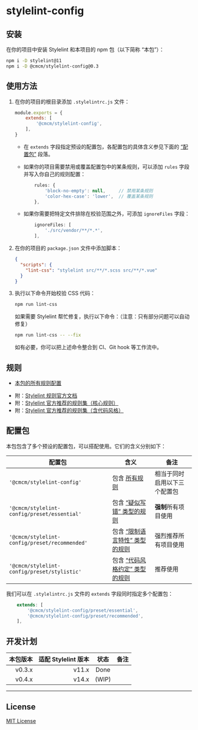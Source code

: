 # stylelint-config

## 安装

在你的项目中安装 Stylelint 和本项目的 npm 包（以下简称 “本包”）：

```sh
npm i -D stylelint@11
npm i -D @cmcm/stylelint-config@0.3
```

## 使用方法

1. 在你的项目的根目录添加 `.stylelintrc.js` 文件：

	```js
	module.exports = {
		extends: [
			'@cmcm/stylelint-config',
		],
	}
	```

 	* 在 `extends` 字段指定预设的配置包，各配置包的具体含义参见下面的 [“配置包”](#preset) 段落。

	* 如果你的项目需要禁用或覆盖配置包中的某条规则，可以添加 `rules` 字段并写入你自己的规则配置：

		```js
			rules: {
				'block-no-empty': null,     // 禁用某条规则
				'color-hex-case': 'lower',  // 覆盖某条规则
			},
		```

	* 如果你需要把特定文件排除在校验范围之外，可添加 `ignoreFiles` 字段：

		```js
			ignoreFiles: [
				'./src/vendor/**/*.*',
			],
		```

1. 在你的项目的 `package.json` 文件中添加脚本：

	```json
	{
	  "scripts": {
	    "lint-css": "stylelint src/**/*.scss src/**/*.vue"
	  }
	}
	```

1. 执行以下命令开始校验 CSS 代码：

	```sh
	npm run lint-css
	```

	如果需要 Stylelint 帮忙修复，执行以下命令：（注意：只有部分问题可以自动修复）

	```sh
	npm run lint-css -- --fix
	```

	如有必要，你可以把上述命令整合到 CI、Git hook 等工作流中。


## 规则

* [本包的所有规则配置](https://github.com/cssmagic/stylelint-config/blob/v0.3.x/doc/rule.md)

<!-- -->

* 附：[Stylelint 规则官方文档](https://stylelint.io/user-guide/rules)
* 附：[Stylelint 官方推荐的规则集（核心规则）](https://github.com/stylelint/stylelint-config-recommended/blob/main/index.js)
* 附：[Stylelint 官方推荐的规则集（含代码风格）](https://github.com/stylelint/stylelint-config-standard/blob/main/index.js)


## 配置包 <a name="preset">&nbsp;</a>

本包包含了多个预设的配置包，可以搭配使用。它们的含义分别如下：

配置包 | 含义 | 备注
---|---|---
`'@cmcm/stylelint-config'` | 包含 [所有规则](https://github.com/cssmagic/stylelint-config/blob/v0.3.x/doc/rule.md) | 相当于同时启用以下三个配置包
`'@cmcm/stylelint-config/preset/essential'` | 包含 [“疑似写错” 类型的规则](https://github.com/cssmagic/stylelint-config/blob/v0.3.x/doc/rule.md#possible-errors) | **强制**所有项目使用
`'@cmcm/stylelint-config/preset/recommended'` | 包含 [“限制语言特性” 类型的规则](https://github.com/cssmagic/stylelint-config/blob/v0.3.x/doc/rule.md#limit-language-features) | 强烈推荐所有项目使用
`'@cmcm/stylelint-config/preset/stylistic'` | 包含 [“代码风格约定” 类型的规则](https://github.com/cssmagic/stylelint-config/blob/v0.3.x/doc/rule.md#stylistic-issues) | 推荐使用

我们可以在 `.stylelintrc.js` 文件的 `extends` 字段同时指定多个配置包：

```js
	extends: [
		'@cmcm/stylelint-config/preset/essential',
		'@cmcm/stylelint-config/preset/recommended',
	],
```


## 开发计划

本包版本 | 适配 Stylelint 版本 | 状态 | 备注
---:|---:|:---:|---
v0.3.x | v11.x | Done
v0.4.x | v14.x | (WIP)


***

## License

[MIT License](http://www.opensource.org/licenses/mit-license.php)
